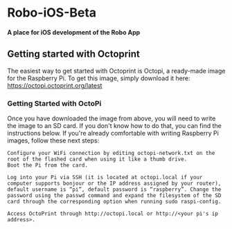 # Robo-iOS-Beta
#### A place for iOS development of the Robo App

## Getting started with Octoprint

The easiest way to get started with Octoprint is Octopi, a ready-made image for the Raspberry Pi.  To get this image, simply download it here: https://octopi.octoprint.org/latest

### Getting Started with OctoPi
Once you have downloaded the image from above, you will need to write the image to an SD card.  If you don't know how to do that, you can find the instructions below.  If you're already comfortable with writing Raspberry Pi images, follow these next steps:
```
Configure your WiFi connection by editing octopi-network.txt on the root of the flashed card when using it like a thumb drive.  
Boot the Pi from the card.
```
```
Log into your Pi via SSH (it is located at octopi.local if your computer supports bonjour or the IP address assigned by your router), default username is “pi”, default password is “raspberry”. Change the password using the passwd command and expand the filesystem of the SD card through the corresponding option when running sudo raspi-config.
```
```
Access OctoPrint through http://octopi.local or http://<your pi's ip address>.
```

